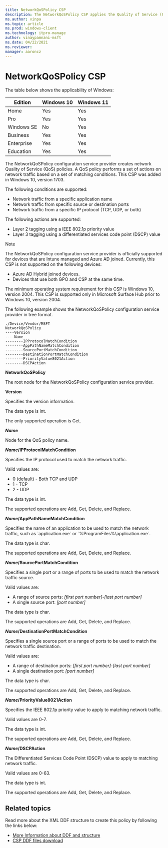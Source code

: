 ```yaml
---
title: NetworkQoSPolicy CSP
description: The NetworkQoSPolicy CSP applies the Quality of Service (QoS) policy for Microsoft Surface Hub. This CSP was added in Windows 10, version 1703.
ms.author: vinpa
ms.topic: article
ms.prod: windows-client
ms.technology: itpro-manage
author: vinaypamnani-msft
ms.date: 04/22/2021
ms.reviewer: 
manager: aaroncz
---
```


# NetworkQoSPolicy CSP

The table below shows the applicability of Windows:

|Edition|Windows 10|Windows 11|
|--- |--- |--- |
|Home|Yes|Yes|
|Pro|Yes|Yes|
|Windows SE|No|Yes|
|Business|Yes|Yes|
|Enterprise|Yes|Yes|
|Education|Yes|Yes|

The NetworkQoSPolicy configuration service provider creates network Quality of Service (QoS) policies. A QoS policy performs a set of actions on network traffic based on a set of matching conditions. This CSP was added in Windows 10, version 1703.

The following conditions are supported:
- Network traffic from a specific application name
- Network traffic from specific source or destination ports
- Network traffic from a specific IP protocol (TCP, UDP, or both)

The following actions are supported:
- Layer 2 tagging using a IEEE 802.1p priority value
- Layer 3 tagging using a differentiated services code point (DSCP) value

> [!NOTE]
> The NetworkQoSPolicy configuration service provider is officially supported for devices that are Intune managed and Azure AD joined. Currently, this CSP is not supported on the following devices:
> - Azure AD Hybrid joined devices.
> - Devices that use both GPO and CSP at the same time.
>
> The minimum operating system requirement for this CSP is Windows 10, version 2004. This CSP is supported only in Microsoft Surface Hub prior to Windows 10, version 2004.

The following example shows the NetworkQoSPolicy configuration service provider in tree format.
```
./Device/Vendor/MSFT
NetworkQoSPolicy
----Version
----Name
--------IPProtocolMatchCondition
--------AppPathNameMatchCondition
--------SourcePortMatchCondition
--------DestinationPortMatchCondition
--------PriorityValue8021Action
--------DSCPAction
```
<a href="" id="networkqospolicy"></a>**NetworkQoSPolicy**
<p>The root node for the NetworkQoSPolicy configuration service provider.</p>

<a href="" id="version"></a>**Version**
<p>Specifies the version information.

<p>The data type is int.

<p>The only supported operation is Get.

<a href="" id="name"></a>***Name***
<p>Node for the QoS policy name.

<a href="" id="name-ipprotocolmatchcondition"></a>***Name*/IPProtocolMatchCondition**
<p>Specifies the IP protocol used to match the network traffic.

<p>Valid values are:

- 0 (default) - Both TCP and UDP
- 1 - TCP
- 2 - UDP

<p>The data type is int.

<p>The supported operations are Add, Get, Delete, and Replace.

<a href="" id="name-apppathnamematchcondition"></a>***Name*/AppPathNameMatchCondition**
<p>Specifies the name of an application to be used to match the network traffic, such as `application.exe` or `%ProgramFiles%\application.exe`.

<p>The data type is char.

<p>The supported operations are Add, Get, Delete, and Replace.

<a href="" id="name-sourceportmatchcondition"></a>***Name*/SourcePortMatchCondition**
<p>Specifies a single port or a range of ports to be used to match the network traffic source.

<p>Valid values are:

-   A range of source ports: _[first port number]_-_[last port number]_
-   A single source port: _[port number]_

<p>The data type is char.

<p>The supported operations are Add, Get, Delete, and Replace.

<a href="" id="name-destinationportmatchcondition"></a>***Name*/DestinationPortMatchCondition**
<p>Specifies a single source port or a range of ports to be used to match the network traffic destination.

<p>Valid values are:

-   A range of destination ports: _[first port number]_-_[last port number]_
-   A single destination port: _[port number]_

<p>The data type is char.

<p>The supported operations are Add, Get, Delete, and Replace.

<a href="" id="name-priorityvalue8021action"></a>***Name*/PriorityValue8021Action**
<p>Specifies the IEEE 802.1p priority value to apply to matching network traffic.

<p>Valid values are 0-7.

<p>The data type is int.

<p>The supported operations are Add, Get, Delete, and Replace.

<a href="" id="name-dscpaction"></a>***Name*/DSCPAction**
<p>The Differentiated Services Code Point (DSCP) value to apply to matching network traffic.

<p>Valid values are 0-63.

<p>The data type is int.

<p>The supported operations are Add, Get, Delete, and Replace.


## Related topics

Read more about the XML DDF structure to create this policy by following the links below:

- [More Information about DDF and structure](networkqospolicy-ddf.md)
- [CSP DDF files download](configuration-service-provider-ddf.md)

